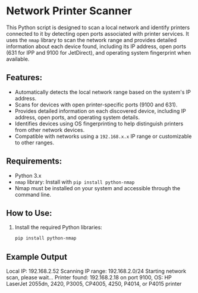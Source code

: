 # Network Printer Scanner

This Python script is designed to scan a local network and identify printers connected to it by detecting open ports associated with printer services. It uses the `nmap` library to scan the network range and provides detailed information about each device found, including its IP address, open ports (631 for IPP and 9100 for JetDirect), and operating system fingerprint when available.

## Features:
- Automatically detects the local network range based on the system's IP address.
- Scans for devices with open printer-specific ports (9100 and 631).
- Provides detailed information on each discovered device, including IP address, open ports, and operating system details.
- Identifies devices using OS fingerprinting to help distinguish printers from other network devices.
- Compatible with networks using a `192.168.x.x` IP range or customizable to other ranges.

## Requirements:
- Python 3.x
- `nmap` library: Install with `pip install python-nmap`
- Nmap must be installed on your system and accessible through the command line.

## How to Use:
1. Install the required Python libraries:
   ```bash
   pip install python-nmap

## Example Output
Local IP: 192.168.2.52
Scanning IP range: 192.168.2.0/24
Starting network scan, please wait...
Printer found: 192.168.2.18 on port 9100, OS: HP LaserJet 2055dn, 2420, P3005, CP4005, 4250, P4014, or P4015 printer
